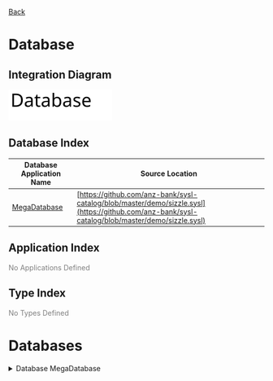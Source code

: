 

[Back](../README.md)


# Database

## Integration Diagram
![](integration.svg)








## Database Index
| Database Application Name  | Source Location |
----|----
[MegaDatabase](#Database-MegaDatabase) | [https://github.com/anz-bank/sysl-catalog/blob/master/demo/sizzle.sysl](https://github.com/anz-bank/sysl-catalog/blob/master/demo/sizzle.sysl)|  


## Application Index





<span style="color:grey">No Applications Defined</span>



## Type Index





<span style="color:grey">No Types Defined</span>




# Databases



<a name=Database-MegaDatabase></a><details>
<summary>Database MegaDatabase</summary>


![](MegaDatabase/types.svg)
</details>









<div class="footer">

